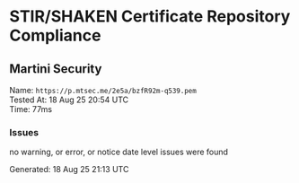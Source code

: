 # STIR/SHAKEN Certificate Repository Compliance

## Martini Security

Name: `https://p.mtsec.me/2e5a/bzfR92m-q539.pem`\
Tested At: 18 Aug 25 20:54 UTC\
Time: 77ms

### Issues

no warning, or error, or notice date level issues were found

Generated: 18 Aug 25 21:13 UTC